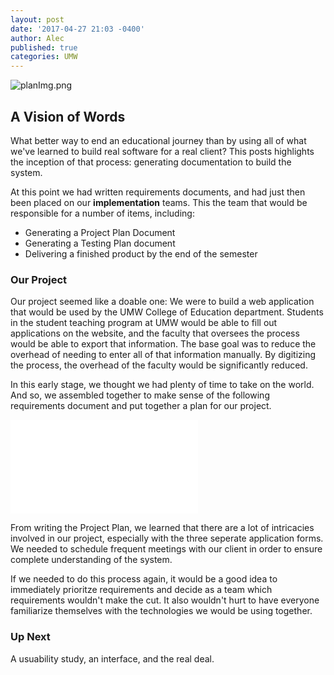 ```yaml
---
layout: post
date: '2017-04-27 21:03 -0400'
author: Alec
published: true
categories: UMW
---
```

![planImg.png]({{site.baseurl}}/img/planImg.png)

## A Vision of Words

What better way to end an educational journey than by using all of what we've learned to build real software for a real client?  This posts highlights the inception of that process: generating documentation to build the system.

At this point we had written requirements documents, and had just then been placed on our **implementation** teams.  This the team that would be responsible for a number of items, including:


* Generating a Project Plan Document
* Generating a Testing Plan document
* Delivering a finished product by the end of the semester

### Our Project

Our project seemed like a doable one:  We were to build a web application that would be used by the UMW College of Education department.  Students in the student teaching program at UMW would be able to fill out applications on the website, and the faculty that oversees the process would be able to export that information.  The base goal was to reduce the overhead of needing to enter all of that information manually.  By digitizing the process, the overhead of the faculty would be significantly reduced.

In this early stage, we thought we had plenty of time to take on the world.  And so, we assembled together to make sense of the following requirements document and put together a plan for our project.

![COE_Section2.pdf]({{site.baseurl}}/documents/COE_Section2.pdf)

From writing the Project Plan, we learned that there are a lot of intricacies involved in our project, especially with the three seperate application forms.  We needed to schedule frequent meetings with our client in order to ensure complete understanding of the system.

If we needed to do this process again, it would be a good idea to immediately prioritze requirements and decide as a team which requirements wouldn't make the cut.  It also wouldn't hurt to have everyone familiarize themselves with the technologies we would be using together.

### Up Next

A usuability study, an interface, and the real deal.
